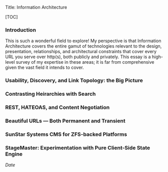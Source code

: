Title: Information Architecture

[TOC]

### Introduction

This is such a wonderful field to explore!  My perspective is that Information Architecture
covers the entire gamut of technologies relevant to the design, presentation, relationships,
and architectural constraints that cover every URL you serve over http(s), both publicly and
privately.  This essay is a high-level survey of my expertise in these areas; it is far from
comprehensive given the vast field it intends to cover.

### Usability, Discovery, and Link Topology: the Big Picture

### Contrasting Heirarchies with Search

### REST, HATEOAS, and Content Negotiation

### Beautiful URLs &mdash; Both Permanent and Transient

### SunStar Systems CMS for ZFS-backed Platforms

### StageMaster: Experimentation with Pure Client-Side State Engine


$Date$
